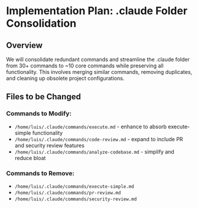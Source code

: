 # Implementation Plan: .claude Folder Consolidation

## Overview
We will consolidate redundant commands and streamline the .claude folder from 30+ commands to ~10 core commands while preserving all functionality. This involves merging similar commands, removing duplicates, and cleaning up obsolete project configurations.

## Files to be Changed

### Commands to Modify:
- `/home/luis/.claude/commands/execute.md` - enhance to absorb execute-simple functionality
- `/home/luis/.claude/commands/code-review.md` - expand to include PR and security review features
- `/home/luis/.claude/commands/analyze-codebase.md` - simplify and reduce bloat

### Commands to Remove:
- `/home/luis/.claude/commands/execute-simple.md`
- `/home/luis/.claude/commands/pr-review.md`
- `/home/luis/.claude/commands/security-review.md`